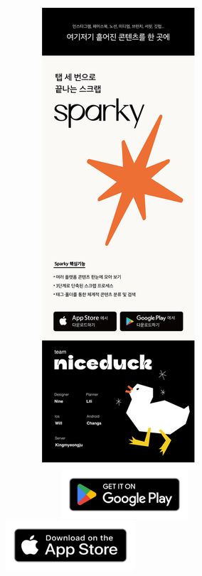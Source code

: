 <p align="center"><img src="intro1.png"></p>

  <p align="left">
    <img width=120px></img>
    <a href="https://play.google.com/store/apps/details?id=com.softsquared.niceduck.android.sparky">
      <img src="playstore.png">
    </a>
    <a href="https://apps.apple.com/kr/app/sparky-%ED%83%AD-%EC%84%B8-%EB%B2%88%EC%9C%BC%EB%A1%9C-%EB%81%9D%EB%82%98%EB%8A%94-%EC%8A%A4%ED%81%AC%EB%9E%A9/id6444295657">      <img src="applestore.png" width=290px>
    </a>
  </p>


